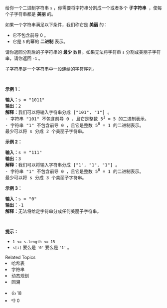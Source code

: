 <p>给你一个二进制字符串&nbsp;<code>s</code>&nbsp;，你需要将字符串分割成一个或者多个&nbsp;<strong>子字符串</strong>&nbsp;&nbsp;，使每个子字符串都是 <strong>美丽</strong>&nbsp;的。</p>

<p>如果一个字符串满足以下条件，我们称它是 <strong>美丽</strong>&nbsp;的：</p>

<ul> 
 <li>它不包含前导 0 。</li> 
 <li>它是 <code>5</code>&nbsp;的幂的 <strong>二进制</strong>&nbsp;表示。</li> 
</ul>

<p>请你返回分割后的子字符串的 <strong>最少</strong>&nbsp;数目。如果无法将字符串&nbsp;<code>s</code>&nbsp;分割成美丽子字符串，请你返回 <code>-1</code>&nbsp;。</p>

<p>子字符串是一个字符串中一段连续的字符序列。</p>

<p>&nbsp;</p>

<p><strong>示例 1：</strong></p>

<pre><b>输入：</b>s = "1011"
<b>输出：</b>2
<b>解释：</b>我们可以将输入字符串分成 ["101", "1"] 。
- 字符串 "101" 不包含前导 0 ，且它是整数 5<sup>1</sup> = 5 的二进制表示。
- 字符串 "1" 不包含前导 0 ，且它是整数 5<sup>0</sup> = 1 的二进制表示。
最少可以将 s 分成 2 个美丽子字符串。
</pre>

<p><strong>示例 2：</strong></p>

<pre><b>输入：</b>s = "111"
<b>输出：</b>3
<b>解释：</b>我们可以将输入字符串分成 ["1", "1", "1"] 。
- 字符串 "1" 不包含前导 0 ，且它是整数 5<sup>0</sup> = 1 的二进制表示。
最少可以将 s 分成 3 个美丽子字符串。
</pre>

<p><strong>示例 3：</strong></p>

<pre><b>输入：</b>s = "0"
<b>输出：</b>-1
<b>解释：</b>无法将给定字符串分成任何美丽子字符串。
</pre>

<p>&nbsp;</p>

<p><strong>提示：</strong></p>

<ul> 
 <li><code>1 &lt;= s.length &lt;= 15</code></li> 
 <li><code>s[i]</code>&nbsp;要么是&nbsp;<code>'0'</code>&nbsp;要么是&nbsp;<code>'1'</code> 。</li> 
</ul>

<div><div>Related Topics</div><div><li>哈希表</li><li>字符串</li><li>动态规划</li><li>回溯</li></div></div><br><div><li>👍 18</li><li>👎 0</li></div>